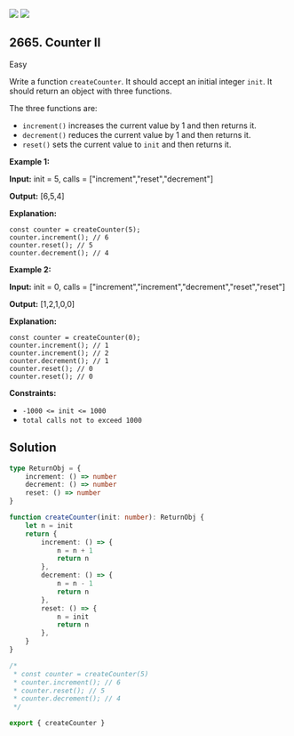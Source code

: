 [![](https://img.shields.io/github/stars/javadev/LeetCode-in-Java?label=Stars&style=flat-square)](https://github.com/javadev/LeetCode-in-Java)
[![](https://img.shields.io/github/forks/javadev/LeetCode-in-Java?label=Fork%20me%20on%20GitHub%20&style=flat-square)](https://github.com/javadev/LeetCode-in-Java/fork)

## 2665\. Counter II

Easy

Write a function `createCounter`. It should accept an initial integer `init`. It should return an object with three functions.

The three functions are:

*   `increment()` increases the current value by 1 and then returns it.
*   `decrement()` reduces the current value by 1 and then returns it.
*   `reset()` sets the current value to `init` and then returns it.

**Example 1:**

**Input:** init = 5, calls = ["increment","reset","decrement"]

**Output:** [6,5,4]

**Explanation:** 

    const counter = createCounter(5); 
    counter.increment(); // 6 
    counter.reset(); // 5 
    counter.decrement(); // 4

**Example 2:**

**Input:** init = 0, calls = ["increment","increment","decrement","reset","reset"]

**Output:** [1,2,1,0,0]

**Explanation:** 

    const counter = createCounter(0); 
    counter.increment(); // 1 
    counter.increment(); // 2 
    counter.decrement(); // 1 
    counter.reset(); // 0 
    counter.reset(); // 0

**Constraints:**

*   `-1000 <= init <= 1000`
*   `total calls not to exceed 1000`

## Solution

```typescript
type ReturnObj = {
    increment: () => number
    decrement: () => number
    reset: () => number
}

function createCounter(init: number): ReturnObj {
    let n = init
    return {
        increment: () => {
            n = n + 1
            return n
        },
        decrement: () => {
            n = n - 1
            return n
        },
        reset: () => {
            n = init
            return n
        },
    }
}

/*
 * const counter = createCounter(5)
 * counter.increment(); // 6
 * counter.reset(); // 5
 * counter.decrement(); // 4
 */

export { createCounter }
```